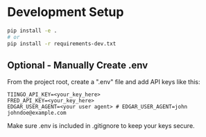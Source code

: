 # Development Setup

```bash
pip install -e .
# or
pip install -r requirements-dev.txt
```

## Optional - Manually Create .env

From the project root, create a ".env" file and add API keys like this:

```env
TIINGO_API_KEY=<your_key_here>
FRED_API_KEY=<your_key_here>
EDGAR_USER_AGENT=<your user agent> # EDGAR_USER_AGENT=john johndoe@example.com
```

Make sure .env is included in .gitignore to keep your keys secure.

